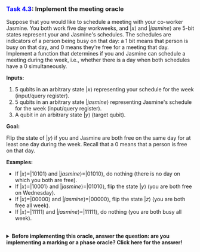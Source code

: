 ### <span style="color:blue">Task 4.3</span>: Implement the meeting oracle

Suppose that you would like to schedule a meeting with your co-worker Jasmine. 
You both work five day workweeks, and $|x\rangle$ and $|jasmine\rangle$ are 5-bit states represent your and Jasmine's schedules. 
The schedules are indicators of a person being busy on that day: a $1$ bit means that person is busy on that day, and $0$ means they're free for a meeting that day. Implement a function that determines if you and Jasmine can schedule a meeting during the week, i.e., whether there is a day when both schedules have a $0$ simultaneously.

**Inputs:**

  1. 5 qubits in an arbitrary state $|x\rangle$ representing your schedule for the week (input/query register).
  2. 5 qubits in an arbitrary state $|jasmine\rangle$ representing Jasmine's schedule for the week (input/query register).
  3. A qubit in an arbitrary state $|y\rangle$ (target qubit).

**Goal:**

Flip the state of $|y\rangle$ if you and Jasmine are both free on the same day for at least one day during the week.  Recall that a $0$ means that a person is free on that day.

**Examples:**

* If $|x\rangle=|10101\rangle$ and $|jasmine\rangle=|01010\rangle$, do nothing (there is no day on which you both are free).
* If $|x\rangle=|10001\rangle$ and $|jasmine\rangle=|01010\rangle$, flip the state $|y\rangle$ (you are both free on Wednesday).
* If $|x\rangle=|00000\rangle$ and $|jasmine\rangle=|00000\rangle$, flip the state $|z\rangle$ (you are both free all week).
* If $|x\rangle=|11111\rangle$ and $|jasmine\rangle=|11111\rangle$, do nothing (you are both busy all week).
    
<br/>
<details>
  <summary><b>Before implementing this oracle, answer the question: are you implementing a marking or a phase oracle?  Click here for the answer!</b></summary>
    This is a marking oracle, because we are flipping the state of the target qubit $|y\rangle$ based on the state of the inputs $|x\rangle$ and $|jasmine\rangle$. Notice that even though we do not have the typical single-input-register situation that we saw earlier, this is still a marking oracle.
</details>
